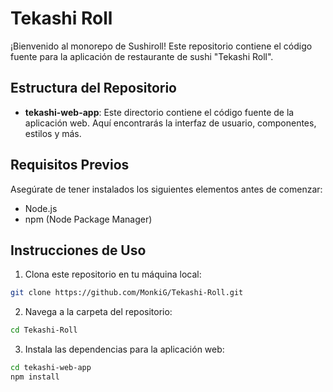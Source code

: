 # Tekashi Roll

¡Bienvenido al monorepo de Sushiroll! Este repositorio contiene el código fuente para la aplicación de restaurante de sushi "Tekashi Roll".

## Estructura del Repositorio

- **tekashi-web-app**: Este directorio contiene el código fuente de la aplicación web. Aquí encontrarás la interfaz de usuario, componentes, estilos y más.

## Requisitos Previos

Asegúrate de tener instalados los siguientes elementos antes de comenzar:

- Node.js
- npm (Node Package Manager)

## Instrucciones de Uso

1. Clona este repositorio en tu máquina local:

```sh
git clone https://github.com/MonkiG/Tekashi-Roll.git
```
2. Navega a la carpeta del repositorio:

```sh
cd Tekashi-Roll
```
3. Instala las dependencias para la aplicación web:
```sh
cd tekashi-web-app
npm install

```
